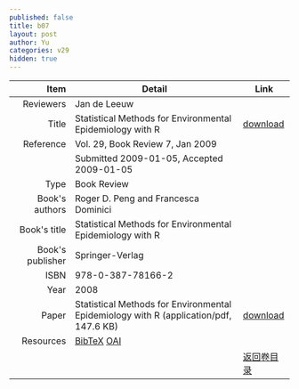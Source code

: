 ```yaml
---
published: false
title: b07
layout: post
author: Yu
categories: v29
hidden: true
---
```


| Item | Detail | Link |
|---:|---|---|
| Reviewers | Jan de Leeuw| |
| Title |Statistical Methods for Environmental Epidemiology with R | [download](http://www.jstatsoft.org/v29/b07/paper) |
| Reference |Vol. 29, Book Review 7, Jan 2009 | |
| | Submitted 2009-01-05, Accepted 2009-01-05| | 
| Type | Book Review| |
| Book's authors | Roger D. Peng and Francesca Dominici| |
| Book's title | Statistical Methods for Environmental Epidemiology with R| |
| Book's publisher | Springer-Verlag| |
| ISBN | 978-0-387-78166-2| |
| Year | 2008| |
| Paper | Statistical Methods for Environmental Epidemiology with R  (application/pdf, 147.6 KB)| [download](http://www.jstatsoft.org/v29/b07/paper) |
| Resources | [BibTeX](http://www.jstatsoft.org/v29/b07/bibtex) [OAI](http://www.jstatsoft.org/oai?verb=GetRecord&identifier=oai.jstatsoft/v29/b07&prefix=oai_dc)| |
| |  | [返回卷目录]({{site.baseurl}}/volume/v29.html) |